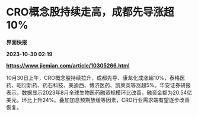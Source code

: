 # CRO概念股持续走高，成都先导涨超10%
**界面快报**

**2023-10-30 02:19**

**https://www.jiemian.com/article/10305266.html**

10月30日上午，CRO概念股持续拉升，成都先导、康龙化成涨超10%，泰格医药、昭衍新药、药石科技、美迪西、博济医药、凯莱英等涨超5%。华安证券研报表示，数据显示2023年8月全球生物医药融资规模环比改善，融资金额为20.54亿美元，环比上升24%。叠加加息预期放缓等因素，CRO行业需求端有望逐步改善恢复。